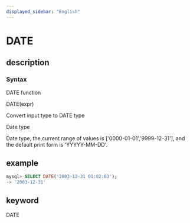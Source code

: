 ```yaml
---
displayed_sidebar: "English"
---
```


# DATE

## description

### Syntax

DATE function

DATE(expr)

Convert input type to DATE type

Date type

Date type, the current range of values is ['0000-01-01','9999-12-31'], and the default print form is 'YYYYY-MM-DD'.

## example

```sql
mysql> SELECT DATE('2003-12-31 01:02:03');
-> '2003-12-31'
```

## keyword

DATE
